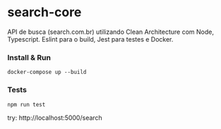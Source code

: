 # search-core
API de busca (search.com.br) utilizando Clean Architecture com Node, Typescript. Eslint para o build, Jest para testes e Docker.

### Install & Run
```
docker-compose up --build
```
### Tests
```
npm run test
```

try: http://localhost:5000/search